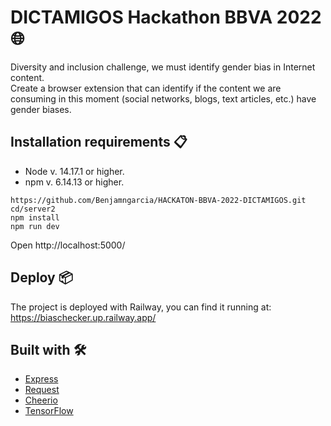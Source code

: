 # DICTAMIGOS Hackathon BBVA 2022 🌐
Diversity and inclusion challenge, we must identify gender bias in Internet content.  
Create a browser extension that can identify if the content we are consuming in this moment (social networks, blogs, text articles, etc.) have gender biases.

## Installation requirements 📋
- Node v. 14.17.1 or higher.
- npm v. 6.14.13 or higher.

```
https://github.com/Benjamngarcia/HACKATON-BBVA-2022-DICTAMIGOS.git
cd/server2
npm install
npm run dev
```
Open http://localhost:5000/

## Deploy 📦
The project is deployed with Railway, you can find it running at:
https://biaschecker.up.railway.app/

## Built with 🛠️

- [Express](https://www.npmjs.com/package/express)
- [Request](https://www.npmjs.com/package/request)
- [Cheerio](https://www.npmjs.com/package/cheerio)
- [TensorFlow](https://www.npmjs.com/package/@tensorflow/tfjs)
